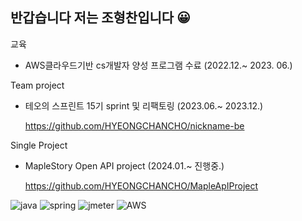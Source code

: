 
## 반갑습니다 저는 조형찬입니다 :grinning: 


교육
+ AWS클라우드기반 cs개발자 양성 프로그램 수료 (2022.12.~ 2023. 06.)

Team project 
+ 테오의 스프린트 15기 sprint 및 리팩토링 (2023.06.~ 2023.12.)

  https://github.com/HYEONGCHANCHO/nickname-be

Single Project 
+ MapleStory Open API project (2024.01.~ 진행중.)
  
  https://github.com/HYEONGCHANCHO/MapleApIProject



![java](https://img.shields.io/badge/java-orange)
![spring](https://img.shields.io/badge/spring-green)
![jmeter](https://img.shields.io/badge/jmeter-yellow)
![AWS](https://img.shields.io/badge/AWS-red)


